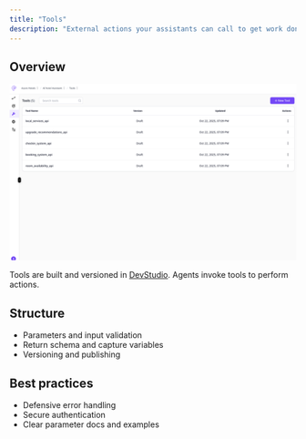 ```yaml
---
title: "Tools"
description: "External actions your assistants can call to get work done."
---
```


## Overview

<Frame>
  <img src="/Tools-flowgen.png" alt="Tools" />
</Frame>

Tools are built and versioned in [DevStudio](/devstudio/overview). Agents invoke tools to perform actions.

## Structure

- Parameters and input validation
- Return schema and capture variables
- Versioning and publishing

## Best practices

- Defensive error handling
- Secure authentication
- Clear parameter docs and examples